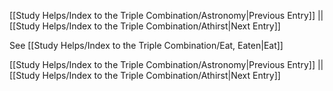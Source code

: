 [[Study Helps/Index to the Triple Combination/Astronomy|Previous Entry]]  ||  [[Study Helps/Index to the Triple Combination/Athirst|Next Entry]]

 See [[Study Helps/Index to the Triple Combination/Eat, Eaten|Eat]]

[[Study Helps/Index to the Triple Combination/Astronomy|Previous Entry]]  ||  [[Study Helps/Index to the Triple Combination/Athirst|Next Entry]]